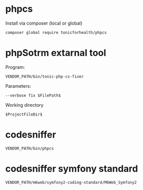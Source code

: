 # phpcs

Install via composer (local or global)

    composer global require tonicforhealth/phpcs

# phpSotrm extarnal tool

Program:

    VENDOR_PATH/bin/tonic-php-cs-fixer

Parameters:

    --verbose fix $FilePath$

Working directory

    $ProjectFileDir$

# codesniffer

    VENDOR_PATH/bin/phpcs

# codesniffer symfony standard

    VENDOR_PATH/m6web/symfony2-coding-standard/M6Web_Symfony2